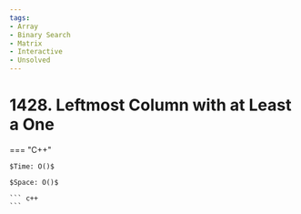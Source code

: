 ```yaml
---
tags:
- Array
- Binary Search
- Matrix
- Interactive
- Unsolved
---
```



# 1428. Leftmost Column with at Least a One

=== "C++"

    $Time: O()$

    $Space: O()$

    ``` c++
    ```